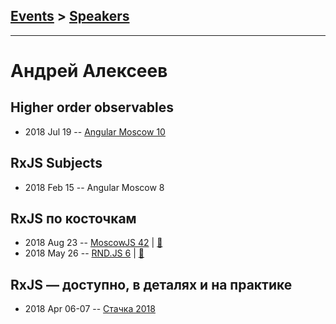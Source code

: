 ## [Events](../README.md) > [Speakers](../speakers.md)
---

# Андрей Алексеев

## Higher order observables
- 2018 Jul 19 -- [Angular Moscow 10](https://www.youtube.com/watch?v=Fk3w2q6IEpI)    
## RxJS Subjects
- 2018 Feb 15 -- Angular Moscow 8    
## RxJS по косточкам
- 2018 Aug 23 -- [MoscowJS 42](https://youtu.be/3rEDHnqn-Cw)  | [:notebook:](https://aalexeev239.github.io/rxjs-intro/)  
- 2018 May 26 -- [RND.JS 6](https://youtu.be/2otvaKKUXto)  | [:notebook:](https://aalexeev239.github.io/rxjs-intro/)  
## RxJS — доступно, в деталях и на практике
- 2018 Apr 06-07 -- [Стачка 2018](https://youtu.be/MnY7RwUrgqI)    
